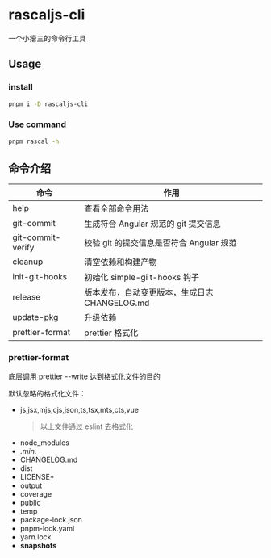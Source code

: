 # rascaljs-cli

一个小瘪三的命令行工具

## Usage

### install

```bash
pnpm i -D rascaljs-cli
```

### Use command

```bash
pnpm rascal -h
```

## 命令介绍

| 命令              | 作用                                     |
| ----------------- | ---------------------------------------- |
| help              | 查看全部命令用法                         |
| git-commit        | 生成符合 Angular 规范的 git 提交信息     |
| git-commit-verify | 校验 git 的提交信息是否符合 Angular 规范 |
| cleanup           | 清空依赖和构建产物                       |
| init-git-hooks    | 初始化 simple-gi t-hooks 钩子            |
| release           | 版本发布，自动变更版本，生成日志 CHANGELOG.md |
| update-pkg        | 升级依赖                                 |
| prettier-format   | prettier 格式化                          |

### prettier-format

底层调用 prettier --write 达到格式化文件的目的

默认忽略的格式化文件：

- js,jsx,mjs,cjs,json,ts,tsx,mts,cts,vue
  > 以上文件通过 eslint 去格式化
- node_modules
- _.min._
- CHANGELOG.md
- dist
- LICENSE\*
- output
- coverage
- public
- temp
- package-lock.json
- pnpm-lock.yaml
- yarn.lock
- **snapshots**
